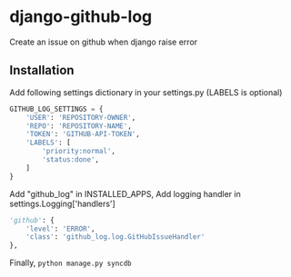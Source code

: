 # django-github-log
Create an issue on github when django raise error

## Installation
Add following settings dictionary in your settings.py (LABELS is optional)
```python
GITHUB_LOG_SETTINGS = {
    'USER': 'REPOSITORY-OWNER',
    'REPO': 'REPOSITORY-NAME',
    'TOKEN': 'GITHUB-API-TOKEN',
    'LABELS': [
        'priority:normal',
        'status:done',
    ]
}
```
Add "github_log" in INSTALLED_APPS,
Add logging handler in settings.Logging['handlers']
```python
'github': {
    'level': 'ERROR',
    'class': 'github_log.log.GitHubIssueHandler'
},
```
Finally, ``python manage.py syncdb``

